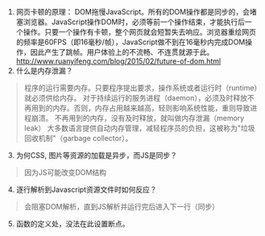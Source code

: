 1. 网页卡顿的原理：
   DOM拖慢JavaScript。所有的DOM操作都是同步的，会堵塞浏览器。JavaScript操作DOM时，必须等前一个操作结束，才能执行后一个操作。只要一个操作有卡顿，整个网页就会短暂失去响应。浏览器重绘网页的频率是60FPS（即16毫秒/帧），JavaScript做不到在16毫秒内完成DOM操作，因此产生了跳帧。用户体验上的不流畅、不连贯就源于此。http://www.ruanyifeng.com/blog/2015/02/future-of-dom.html
2. 什么是内存泄漏？
> 程序的运行需要内存。只要程序提出要求，操作系统或者运行时（runtime）就必须供给内存。
> 对于持续运行的服务进程（daemon），必须及时释放不再用到的内存。否则，内存占用越来越高，轻则影响系统性能，重则导致进程崩溃。
> 不再用到的内存，没有及时释放，就叫做内存泄漏（memory leak）
> 大多数语言提供自动内存管理，减轻程序员的负担，这被称为"垃圾回收机制"（garbage collector）。
3. 为何CSS, 图片等资源的加载是异步，而JS是同步？
> 因为JS可能改变DOM结构
4. 逐行解析到Javascript资源文件时如何反应？
> 会阻塞DOM解析，直到JS解析并运行完后进入下一行（同步）
5. 函数的定义处，没法在此设置断点。
